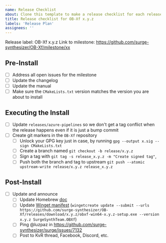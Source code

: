 ```yaml
---
name: Release Checklist
about: Clone this template to make a release checklist for each release
title: Release checklist for OB-Xf x.y.z
labels: 'Release Plan'
assignees: ''
---
```


Release label: OB-Xf x.y.z
Link to milestone: https://github.com/surge-synthesizer/OB-Xf/milestone/xx

## Pre-Install

- [ ] Address all open issues for the milestone
- [ ] Update the changelog
- [ ] Update the manual
- [ ] Make sure the `CMakeLists.txt` version matches the version you are about to install

## Executing the Install

- [ ] Update `releases/azure-pipelines` so we don't get a tag conflict when the release happens even if it is just a bump commit
- [ ] Create git markers in the `OB-Xf` repository
  - [ ] Unlock your GPG key just in case, by running `gpg --output x.sig --sign CMakeLists.txt`
  - [ ] Create a branch named `git checkout -b release/x.y.z`
  - [ ] Sign a tag with `git tag -s release_x.y.z -m "Create signed tag"`,
  - [ ] Push both the branch and tag to upstream `git push --atomic upstream-write release/x.y.z release_x.y.z`

## Post-Install

- [ ] Update and announce
   - [ ] Update Homebrew [doc](https://github.com/surge-synthesizer/surge/blob/main/doc/How%20to%20Update%20Homebrew.md)
   - [ ] Update [Winget manifest](https://github.com/microsoft/winget-pkgs) (`wingetcreate update --submit --urls https://github.com/surge-synthesizer/OB-Xf/releases/download/x.y.z/obxf-win64-x.y.z-setup.exe --version x.y.z SurgeSynthTeam.OBXf`)
   - [ ] Ping @luzpaz in https://github.com/surge-synthesizer/surge/issues/7132
   - [ ] Post to KvR thread, Facebook, Discord, etc.
